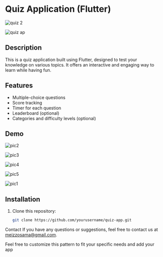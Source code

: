 # Quiz Application (Flutter)

![quiz 2](https://github.com/Meizzosama/Quiz-App/assets/100303780/53d4f0e9-ab8d-401c-aa0b-cf858b0378dd)


![quiz ap](https://github.com/Meizzosama/Quiz-App/assets/100303780/b635a0ef-9d1f-4acd-bebc-bf7a2f2121f9)


## Description

This is a quiz application built using Flutter, designed to test your knowledge on various topics. It offers an interactive and engaging way to learn while having fun.

## Features

- Multiple-choice questions
- Score tracking
- Timer for each question
- Leaderboard (optional)
- Categories and difficulty levels (optional)

## Demo

![pic2](https://github.com/Meizzosama/Quiz-App/assets/100303780/422c7f11-f949-42b9-8635-100b700a6852) 

![pic3](https://github.com/Meizzosama/Quiz-App/assets/100303780/a5f7bd5d-447d-42d8-8399-2fe706d74cba)

![pic4](https://github.com/Meizzosama/Quiz-App/assets/100303780/53c83412-0574-4f86-a657-d6ba659e8a03)

![pic5](https://github.com/Meizzosama/Quiz-App/assets/100303780/e8d6f41b-e731-473b-bbde-e15f9fca00e0)

![pic1](https://github.com/Meizzosama/Quiz-App/assets/100303780/60b832b2-83f6-4957-a221-e4826d4e3e35)



## Installation

1. Clone this repository:

   ```bash
   git clone https://github.com/yourusername/quiz-app.git

Contact
If you have any questions or suggestions, feel free to contact us at meizzosama@gmail.com.

Feel free to customize this pattern to fit your specific needs and add your app
